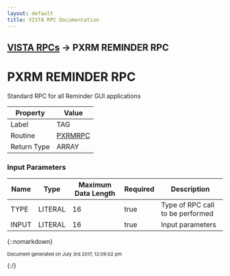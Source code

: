 ```yaml
---
layout: default
title: VISTA RPC Documentation
---
```


## [VISTA RPCs](TableOfContents) &#8594; PXRM REMINDER RPC
# PXRM REMINDER RPC

Standard RPC for all Reminder GUI applications

Property | Value
--- | ---
Label | TAG
Routine | [PXRMRPC](http://code.osehra.org/dox/Routine_PXRMRPC_source.html)
Return Type | ARRAY


### Input Parameters

Name | Type | Maximum Data Length | Required | Description
--- | --- | --- | --- | ---
TYPE | LITERAL | 16 | true | Type of RPC call to be performed
INPUT | LITERAL | 16 | true | Input parameters



{::nomarkdown} <br/><p style="font-size: 11px">Document generated on July 3rd 2017, 12:09:02 pm</p>{:/}